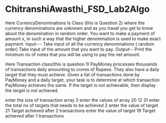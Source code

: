 # ChitranshiAwasthi_FSD_Lab2Algo
Here CurrencyDenominations Is Class (this is Question 2)
where the currency denominations are unknown and
as you travel you get to know about the denomination in random order.
You want to make a payment of amount x, in such a way that the higher denomination is used to make exact payment.
Input---
Take input of all the currency denominations ( random order)
Take input of the amount that you want to pay.
Output--
Print the minimum no of notes that you will be using to pay the net amount.


Here Transaction class(this is question 1)
PayMoney processes thousands of transactions daily amounting to crores of Rupees. 
They also have a daily target that they must achieve. 
Given a list of transactions done by PayMoney and a daily target, 
your task is to determine at which transaction PayMoney achieves the same.
If the target is not achievable, then display the target is not achieved.

enter the size of transaction array
3
enter the values of array
20 12 31
enter the total no of targets that needs to be achieved
2
enter the value of target
21
Target achieved after 2 transactions
enter the value of target
19
Target achieved after 1 transactions

